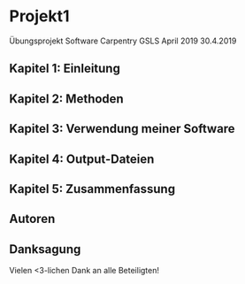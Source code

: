 # Projekt1
Übungsprojekt Software Carpentry GSLS April 2019
30.4.2019
## Kapitel 1: Einleitung

## Kapitel 2: Methoden

## Kapitel 3: Verwendung meiner Software

## Kapitel 4: Output-Dateien

## Kapitel 5: Zusammenfassung

## Autoren

## Danksagung
Vielen <3-lichen Dank an alle Beteiligten!

